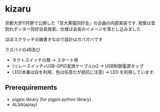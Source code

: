 # kizaru

京都大学11月祭で公開した「京大黄猿同好会」の企画の内部実装です. 
発案は音割れポッター同好会長発案、仕様は会長のイメージを落とし込みました

ほぼスクラッチの雑書きなので設計はガバガバです

ラズパイの4B及び
  - タクトスイッチの類 -> スタート用
  - (リレースイッチ+USB-GPIO変換ケーブル)x2 -> USB制御電源タップ
  - LED(本番は白を利用、色は任意だが抵抗に注意) -> LED
を利用しています.

## Prerequirements

- pigpio library (for pigpio python library)
- ALSA(aplay)

